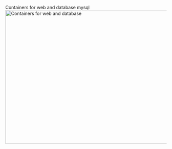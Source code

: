 Containers for web and database mysql
<img width="940" height="418" alt="Containers for web and database" src="https://github.com/user-attachments/assets/2c7233e4-eb3e-48f6-b5c4-297e7fec7792" />
